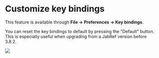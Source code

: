 # Customize key bindings

This feature is available through **File → Preferences → Key bindings**.

You can reset the key bindings to default by pressing the "Default" button. This is especially useful when upgrading from a JabRef version before 3.8.2.

![](../.gitbook/assets/keybindings.png)
